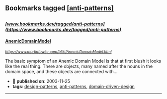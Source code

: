 ## Bookmarks tagged [[anti-patterns]](https://www.bookmarks.dev/search?q=[anti-patterns])

_<sup><sup>[www.bookmarks.dev/tagged/anti-patterns](https://www.bookmarks.dev/tagged/anti-patterns)</sup></sup>_
---
#### [AnemicDomainModel](https://www.martinfowler.com/bliki/AnemicDomainModel.html)
_<sup>https://www.martinfowler.com/bliki/AnemicDomainModel.html</sup>_

The basic symptom of an Anemic Domain Model is that at first blush it looks like the real thing. There are objects, many named after the nouns in the domain space, and these objects are connected with...
* :calendar: **published on**: 2003-11-25
* **tags**: [design-patterns](../tagged/design-patterns.md), [anti-patterns](../tagged/anti-patterns.md), [domain-driven-design](../tagged/domain-driven-design.md)
---
